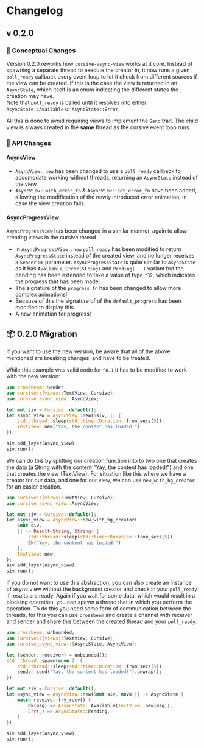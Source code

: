# Changelog

## v 0.2.0

### :book: Conceptual Changes

Version 0.2.0 reworks how `cursive-async-view` works at it core. Instead of spawning a separate thread to execute the creator in, it now runs a given `poll_ready` callback every event loop to let it check from different sources if the view can be created.
If this is the case the view is returned in an `AsyncState`, which itself is an enum indicating the different states the creation may have.  
Note that `poll_ready` is called until it resolves into either `AsyncState::Available` or `AsyncState::Error`.

All this is done to avoid requiring views to implement the `Send` trait. The child view is always created in the **same** thread as the cursive event loop runs.

### :pencil: API Changes

#### AsyncView

 - `AsyncView::new` has been changed to use a `poll_ready` callback to accomodate working without threads, returning an `AsyncState` instead of the view.
 - `AsyncView::with_error_fn` & `AsyncView::set_error_fn` have been added, allowing the modification of the newly introduced error animation, in case the view creation fails.
 
#### AsyncProgressView
`AsyncProgressView` has been changed in a similar manner, again to allow creating views in the cursive thread
 - In `AsyncProgressView::new` `poll_ready` has been modified to return `AsyncProgressState` instead of the created view, and no longer receives a `Sender` as parameter. `AsyncProgressState` is quite similar to `AsyncState` as it has `Available`, `Error(String)` and `Pending(...)` variant but the pending has been extended to take a value of type `f32`, which indicates the progress that has been made.
 - The signature of the `progress_fn` has been changed to allow more complex animations!
 - Because of this the signature of of the `default_progress` has been modified to display this.
 - A new animation for progress!
 
## :package: 0.2.0 Migration

If you want to use the new version, be aware that all of the above mentioned are breaking changes, and have to be treated.

While this example was valid code for `^0.1` it has to be modified to work with the new version:

```rust
use crossbeam::Sender;
use cursive::{views::TextView, Cursive};
use cursive_async_view::AsyncView;

let mut siv = Cursive::default();
let async_view = AsyncView::new(&siv, || {
    std::thread::sleep(std::time::Duration::from_secs(5));
    TextView::new("Yay, the content has loaded!")
});

siv.add_layer(async_view);
siv.run();
```

We can do this by splitting our creation function into to two one that creates the data (a String with the content "Yay, the content has loaded!") and one that creates the view (TextView).
For situation like this where we have a creator for our data, and one for our view, we can use `new_with_bg_creator` for an easier creation.

```rust
use cursive::{views::TextView, Cursive};
use cursive_async_view::AsyncView;

let mut siv = Cursive::default();
let async_view = AsyncView::new_with_bg_creator(
    &mut siv,
    || -> Result<String, String> {
        std::thread::sleep(std::time::Duration::from_secs(5));
        Ok("Yay, the content has loaded!")
    },
    TextView::new,
);
siv.add_layer(async_view);
siv.run();
```

If you do not want to use this abstraction, you can also create an instance of async view without the background creator and check in your `poll_ready` if results are ready.
Again if you wait for some data, which would result in a blocking operation, you can spawn a thread that in which you perform the operation.
To do this you need some form of communication between the threads, for this you can use `crossbeam` and create a channel with receiver and sender and share this between the created thread and your `poll_ready`.

```rust
use crossbeam::unbounded;
use cursive::{views::TextView, Cursive};
use cursive_async_view::{AsyncState, AsyncView};

let (sender, receiver) = unbounded();
std::thread::spawn(move || {
    std::thread::sleep(std::time::Duratiom::from_secs(5));
    sender.send("Yay, the content has loaded!").unwrap();
});

let mut siv = Cursive::default();
let async_view = AsyncView::new(&mut siv, move || -> AsyncState {
    match receiver.try_recv() {
        Ok(msg) => AsyncState::Available(TextView::new(msg)),
        Err(_) => AsyncState::Pending,
    }
});

siv.add_layer(async_view);
siv.run();
```
